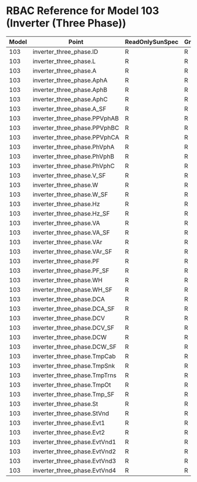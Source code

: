 # RBAC Reference for Model 103 (Inverter (Three Phase))

| Model | Point | ReadOnlySunSpec | GridServiceSunSpec | NetworkAdministratorSunSpec | SuperAdministratorSpec | 
|-------|-------|------------------|---------------------|------------------|--------------------|
| 103 | inverter_three_phase.ID | R | R | R | R |
| 103 | inverter_three_phase.L | R | R | R | R |
| 103 | inverter_three_phase.A | R | R | R | R |
| 103 | inverter_three_phase.AphA | R | R | R | R |
| 103 | inverter_three_phase.AphB | R | R | R | R |
| 103 | inverter_three_phase.AphC | R | R | R | R |
| 103 | inverter_three_phase.A_SF | R | R | R | R |
| 103 | inverter_three_phase.PPVphAB | R | R | R | R |
| 103 | inverter_three_phase.PPVphBC | R | R | R | R |
| 103 | inverter_three_phase.PPVphCA | R | R | R | R |
| 103 | inverter_three_phase.PhVphA | R | R | R | R |
| 103 | inverter_three_phase.PhVphB | R | R | R | R |
| 103 | inverter_three_phase.PhVphC | R | R | R | R |
| 103 | inverter_three_phase.V_SF | R | R | R | R |
| 103 | inverter_three_phase.W | R | R | R | R |
| 103 | inverter_three_phase.W_SF | R | R | R | R |
| 103 | inverter_three_phase.Hz | R | R | R | R |
| 103 | inverter_three_phase.Hz_SF | R | R | R | R |
| 103 | inverter_three_phase.VA | R | R | R | R |
| 103 | inverter_three_phase.VA_SF | R | R | R | R |
| 103 | inverter_three_phase.VAr | R | R | R | R |
| 103 | inverter_three_phase.VAr_SF | R | R | R | R |
| 103 | inverter_three_phase.PF | R | R | R | R |
| 103 | inverter_three_phase.PF_SF | R | R | R | R |
| 103 | inverter_three_phase.WH | R | R | R | R |
| 103 | inverter_three_phase.WH_SF | R | R | R | R |
| 103 | inverter_three_phase.DCA | R | R | R | R |
| 103 | inverter_three_phase.DCA_SF | R | R | R | R |
| 103 | inverter_three_phase.DCV | R | R | R | R |
| 103 | inverter_three_phase.DCV_SF | R | R | R | R |
| 103 | inverter_three_phase.DCW | R | R | R | R |
| 103 | inverter_three_phase.DCW_SF | R | R | R | R |
| 103 | inverter_three_phase.TmpCab | R | R | R | R |
| 103 | inverter_three_phase.TmpSnk | R | R | R | R |
| 103 | inverter_three_phase.TmpTrns | R | R | R | R |
| 103 | inverter_three_phase.TmpOt | R | R | R | R |
| 103 | inverter_three_phase.Tmp_SF | R | R | R | R |
| 103 | inverter_three_phase.St | R | R | R | R |
| 103 | inverter_three_phase.StVnd | R | R | R | R |
| 103 | inverter_three_phase.Evt1 | R | R | R | R |
| 103 | inverter_three_phase.Evt2 | R | R | R | R |
| 103 | inverter_three_phase.EvtVnd1 | R | R | R | R |
| 103 | inverter_three_phase.EvtVnd2 | R | R | R | R |
| 103 | inverter_three_phase.EvtVnd3 | R | R | R | R |
| 103 | inverter_three_phase.EvtVnd4 | R | R | R | R |
